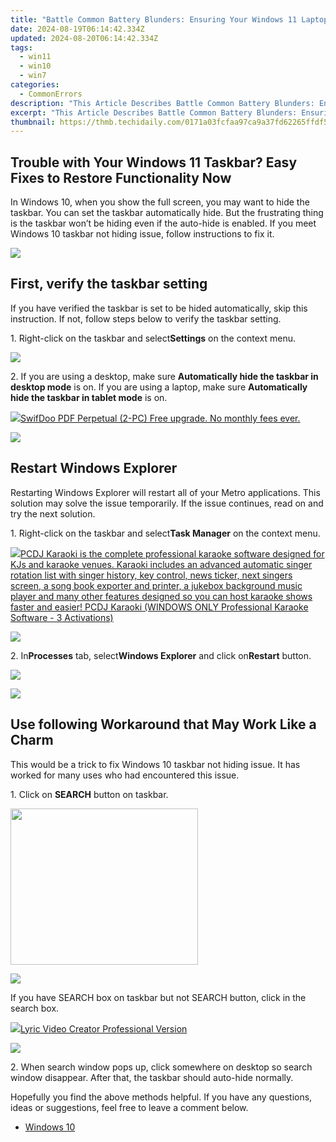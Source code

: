 ```yaml
---
title: "Battle Common Battery Blunders: Ensuring Your Windows 11 Laptop Charges Correctly with Easy Fixes"
date: 2024-08-19T06:14:42.334Z
updated: 2024-08-20T06:14:42.334Z
tags:
  - win11
  - win10
  - win7
categories:
  - CommonErrors
description: "This Article Describes Battle Common Battery Blunders: Ensuring Your Windows 11 Laptop Charges Correctly with Easy Fixes"
excerpt: "This Article Describes Battle Common Battery Blunders: Ensuring Your Windows 11 Laptop Charges Correctly with Easy Fixes"
thumbnail: https://thmb.techidaily.com/0171a03fcfaa97ca9a37fd62265ffdf540832c9ac080e870fc5542fba83032d5.jpg
---
```


## Trouble with Your Windows 11 Taskbar? Easy Fixes to Restore Functionality Now

In Windows 10, when you show the full screen, you may want to hide the taskbar. You can set the taskbar automatically hide. But the frustrating thing is the taskbar won’t be hiding even if the auto-hide is enabled. If you meet Windows 10 taskbar not hiding issue, follow instructions to fix it.

<!-- affiliate ads begin -->
<a href="https://store.bitdefender.com/affiliate.php?ACCOUNT=BITLATIN&AFFILIATE=108875&PATH=http%3A%2F%2Fwww.bitdefender.com%2Fbusiness%3FAFFILIATE%3D108875%26RESOURCE%3D30%2525%2BOff%2Ball%2BGravityZone%2BProducts"><img src="https://www.bitdefender.com/content/dam/bitdefender/business/campaign/1200X628.png" border="0"></a>
<!-- affiliate ads end -->
## **First, verify the taskbar setting**

 If you have verified the taskbar is set to be hided automatically, skip this instruction. If not, follow steps below to verify the taskbar setting.

 1\. Right-click on the taskbar and select**Settings** on the context menu.

![](https://images.drivereasy.com/wp-content/uploads/2016/12/img_584fd19bbe36e.png)

 2\. If you are using a desktop, make sure **Automatically hide the taskbar in desktop mode** is on. If you are using a laptop, make sure **Automatically hide the taskbar in tablet mode**  is on.

<!-- affiliate ads begin -->
<a href="https://purchase.swifdoo.com/order/checkout.php?PRODS=38709260&QTY=1&AFFILIATE=108875&CART=1"><img src="https://secure.avangate.com/images/merchant/8b932759a5a04ddb34bf79e3f9072e4b/products/Product%20box%20white-1024x1024.png" border="0">SwifDoo PDF Perpetual (2-PC)  Free upgrade. No monthly fees ever. </a>
<!-- affiliate ads end -->
![](https://images.drivereasy.com/wp-content/uploads/2016/12/img_584fd2199175c.jpg)

## **Restart Windows Explorer**

 Restarting Windows Explorer will restart all of your Metro applications. This solution may solve the issue temporarily. If the issue continues, read on and try the next solution.

 1\. Right-click on the taskbar and select**Task Manager** on the context menu.

<!-- affiliate ads begin -->
<a href="https://shop.pcdj.com/order/checkout.php?PRODS=4698832&QTY=1&AFFILIATE=108875&CART=1"> <img src="https://secure.avangate.com/images/merchant/47f4b6321e9fd8e8f7326a6adc1a7c1e/products/karaoki-new-searchresultspane.jpg" border="0">PCDJ Karaoki is the complete professional karaoke software designed for KJs and karaoke venues. Karaoki includes an advanced automatic singer rotation list with singer history, key control, news ticker, next singers screen, a song book exporter and printer, a jukebox background music player and many other features designed so you can host karaoke shows faster and easier! 
 PCDJ Karaoki (WINDOWS ONLY Professional Karaoke Software - 3 Activations)</a>
<!-- affiliate ads end -->
![](https://images.drivereasy.com/wp-content/uploads/2016/12/img_584fd23296c55.png)

 2\. In**Processes** tab, select**Windows Explorer** and click on**Restart** button.

<!-- affiliate ads begin -->
<a href="https://store.nero.com/order/checkout.php?PRODS=42296855&QTY=1&AFFILIATE=108875&CART=1"><img src="http://cdnwww.nero.com/nero-com-wAssets/img/banners/2023/recode/Nero_Recode_Screen_2.png" border="0"></a>
<!-- affiliate ads end -->
![](https://images.drivereasy.com/wp-content/uploads/2016/12/img_584fd2697c4e9.jpg)

## **Use following Workaround that May Work Like a Charm**

 This would be a trick to fix Windows 10 taskbar not hiding issue. It has worked for many uses who had encountered this issue.

 1\. Click on **SEARCH** button on taskbar.

<!-- affiliate ads begin -->
<a href="https://godlikehost.sjv.io/c/5597632/1920047/21774" target="_top" id="1920047"><img src="//a.impactradius-go.com/display-ad/21774-1920047" border="0" alt="" width="300" height="250"/></a><img height="0" width="0" src="https://imp.pxf.io/i/5597632/1920047/21774" style="position:absolute;visibility:hidden;" border="0" />
<!-- affiliate ads end -->
![](https://images.drivereasy.com/wp-content/uploads/2016/12/img_584fd28b3f0cd.png)

 If you have SEARCH box on taskbar but not SEARCH button, click in the search box.

<!-- affiliate ads begin -->
<a href="https://secure.2checkout.com/order/checkout.php?PRODS=11224199&QTY=1&AFFILIATE=108875&CART=1"><img src="https://secure.avangate.com/images/merchant/e09fdffe648a30658a9657bbed7b2388/products/copy_boxshot_lyricvideo.png" border="0">Lyric Video Creator Professional Version</a>
<!-- affiliate ads end -->
![](https://images.drivereasy.com/wp-content/uploads/2016/12/img_584fd2bc18938.png)

 2\. When search window pops up, click somewhere on desktop so search window disappear. After that, the taskbar should auto-hide normally.

 Hopefully you find the above methods helpful. If you have any questions, ideas or suggestions, feel free to leave a comment below.

* [Windows 10](https://tools.techidaily.com/drivereasy/download/)

<ins class="adsbygoogle"
     style="display:block"
     data-ad-format="autorelaxed"
     data-ad-client="ca-pub-7571918770474297"
     data-ad-slot="1223367746"></ins>



<ins class="adsbygoogle"
     style="display:block"
     data-ad-client="ca-pub-7571918770474297"
     data-ad-slot="8358498916"
     data-ad-format="auto"
     data-full-width-responsive="true"></ins>


